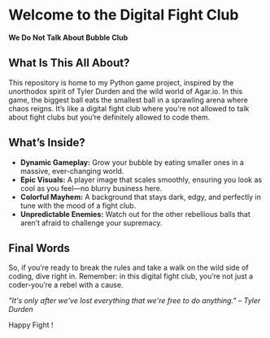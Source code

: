 # Welcome to the Digital Fight Club

**We Do Not Talk About Bubble Club**

## What Is This All About?

This repository is home to my Python game project, inspired by the unorthodox spirit of Tyler Durden and the wild world of Agar.io. In this game, the biggest ball eats the smallest ball in a sprawling arena where chaos reigns. It’s like a digital fight club where you’re not allowed to talk about fight clubs but you’re definitely allowed to code them.

## What’s Inside?

- **Dynamic Gameplay:** Grow your bubble by eating smaller ones in a massive, ever-changing world.
- **Epic Visuals:** A player image that scales smoothly, ensuring you look as cool as you feel—no blurry business here.
- **Colorful Mayhem:** A background that stays dark, edgy, and perfectly in tune with the mood of a fight club.
- **Unpredictable Enemies:** Watch out for the other rebellious balls that aren’t afraid to challenge your supremacy.

## Final Words

So, if you’re ready to break the rules and take a walk on the wild side of coding, dive right in. Remember: in this digital fight club, you’re not just a coder-you’re a rebel with a cause.

*"It's only after we've lost everything that we're free to do anything." – Tyler Durden*

Happy Fight !
